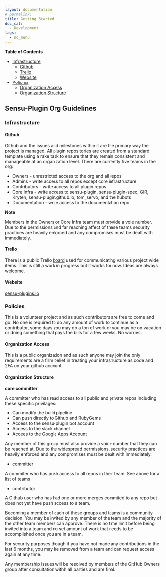 ```yaml
---
layout: documentation
# permalink:
title: Getting Started
doc_cat:
  - Development
tags:
  - no_menu
---
```


**Table of Contents**

- [Infrastructure](#Infrastructure)
    - [Github](#github)
    - [Trello](#trello)
    - [Website](#website)
- [Policies](#policies)
    - [Organization Access](#organization-access)
    - [Organization Structure](#organization-structure)

## Sensu-Plugin Org Guidelines

### Infrastructure

#### Github

Github and the issues and milestones within it are the primary way the project is managed.  All plugin repositories are created from a standard template using a rake task to ensure that they remain consistent and manageable at an organization level.  There are currently five teams in the org:

* Owners - unrestricted access to the org and all repos
* Admins - write access to all repos except core infrastructure
* Contributors - write access to all plugin repos
* Core Infra - write access to sensu-plugin, sensu-plugin-spec, GIR, Kryten, sensu-plugin.github.io, tom_servo, and the hubots
* Documentation - write access to the documentation repo

**Note**

Members in the Owners or Core Infra team must provide a voie number.  Due to the permissions and far reaching affect of these teams security  practices are heavily enforced and any compromises must be dealt with immediately. 

#### Trello

There is a public Trello [board](https://trello.com/b/QjkJ8CS3/sensu-community-plugins) used for communicating various project wide items.  This is still a work in progress but it works for now.  Ideas are always welcome.

#### Website

[sensu-plugins.io](http://sensu-plugins.io/)


### Policies

This is a volunteer project and as such contributors are free to come and go.  No one is required to do any amount of work to continue as a contributor, some days you may do a ton of work or you may be on vacation or doing something that pays the bills for a few weeks.  No worries.

#### Organization Access

This is a public organization and as such anyone may join the only requirements are a firm belief in treating your infrastructure as code and 2FA on your github account.

#### Organization Structure

**core committer**

A committer who has read access to all public and private repos including these specific privilages:
* Can modify the build pipeline
* Can push directly to Github and RubyGems
* Access to the sensu-plugin bot account
* Access to the slack channel
* Accees to the Google Apps Account

Any member of this group must also provide a voice number that they can be reached at.  Due to the widespread permissions, security practices are heavily enforced and any compromises must be dealt with immediately.

* committer

A commiter who has push access to all repos in their team.  See above for a list of teams

* contributor

A Github user who has had one or more merges commited to any repo but does not yet have push access to a team.

Becoming a member of each of these groups and teams is a community decision.  You may be invited by any member of the team and the majority of the other team members can approve.  There is no time limit before being invited into a team and no set amount of work that needs to be accomplished once you are in a team.

For security purposes though if you have not made any contributions in the last 6 months, you may be removed from a team and can request access again at any time.

Any membership issues will be resolved by members of the GitHub Owners group after consultation withh all parties and are final.



